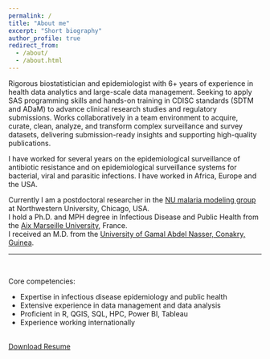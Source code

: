 ```yaml
---
permalink: /
title: "About me"
excerpt: "Short biography"
author_profile: true
redirect_from: 
  - /about/
  - /about.html
---
```


Rigorous biostatistician and epidemiologist with 6+ years of experience in health data analytics and large-scale data management. Seeking to apply SAS programming skills and hands-on training in CDISC standards (SDTM and ADaM) to advance clinical research studies and regulatory submissions. Works collaboratively in a team environment to acquire, curate, clean, analyze, and transform complex surveillance and survey datasets, delivering submission-ready insights and supporting high-quality publications. 

I have worked for several years on the epidemiological surveillance of antibiotic resistance and on epidemiological surveillance systems for bacterial, viral and parasitic infections. I have worked in Africa, Europe and the USA.  

Currently I am a postdoctoral researcher in the [NU malaria modeling group](https://www.numalariamodeling.org/) at Northwestern University, Chicago, USA.  
I hold a Ph.D. and MPH degree in Infectious Disease and Public Health from the [Aix Marseille University](https://www.univ-amu.fr/), France.  
I received an M.D. from the [University of Gamal Abdel Nasser, Conakry, Guinea](https://uganc.edu.gn/).

--- 
<br/>

Core competencies:
- Expertise in infectious disease epidemiology and public health
- Extensive experience in data management and data analysis
- Proficient in R, QGIS, SQL, HPC, Power BI, Tableau 
- Experience working internationally
<br/><br/>

<a href="/Ousmane_DIALLO_CV_FSMformat_December.docx" download>Download Resume</a>

